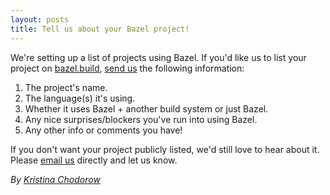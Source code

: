 ```yaml
---
layout: posts
title: Tell us about your Bazel project!
---
```


We're setting up a list of projects using Bazel. If you'd like us
to list your project on [bazel.build](http://bazel.build),
[send us](https://groups.google.com/d/msg/bazel-discuss/5XaCYQOdN8o/DHE9H4ygHiYJ)
the following information:

1. The project's name.
2. The language(s) it's using.
3. Whether it uses Bazel + another build system or just Bazel.
4. Any nice surprises/blockers you've run into using Bazel.
5. Any other info or comments you have!

If you don't want your project publicly listed, we'd still love to hear about
it. Please [email us](mailto:bazel-core@googlegroups.com) directly and let us know.

*By [Kristina Chodorow](https://www.kchodorow.com/)*
